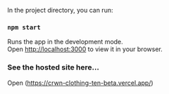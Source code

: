 In the project directory, you can run:

### `npm start`

Runs the app in the development mode.\
Open [http://localhost:3000](http://localhost:3000) to view it in your browser.

### See the hosted site here...

Open (https://crwn-clothing-ten-beta.vercel.app/)
